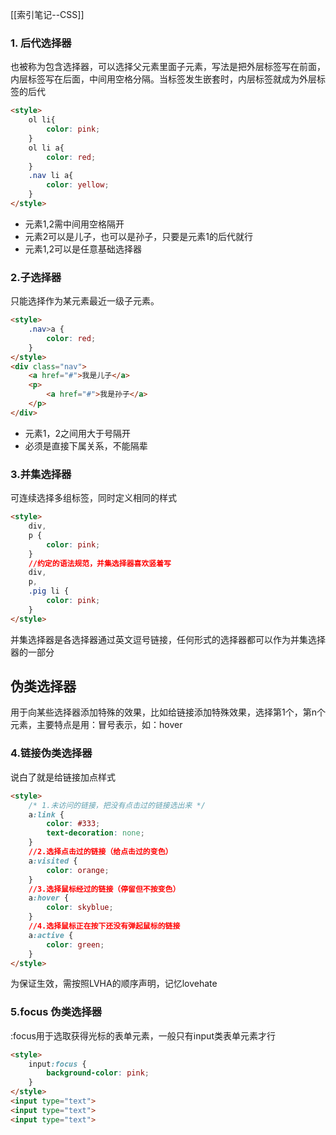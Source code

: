 [[索引笔记--CSS]]
### 1. 后代选择器
也被称为包含选择器，可以选择父元素里面子元素，写法是把外层标签写在前面，内层标签写在后面，中间用空格分隔。当标签发生嵌套时，内层标签就成为外层标签的后代
```html
<style>
	ol li{
		color: pink;
	}
	ol li a{
		color: red;
	}
	.nav li a{
		color: yellow;
	}
</style>
```
* 元素1,2需中间用空格隔开
* 元素2可以是儿子，也可以是孙子，只要是元素1的后代就行
* 元素1,2可以是任意基础选择器
### 2.子选择器
只能选择作为某元素最近一级子元素。
```html
<style>
	.nav>a {
		color: red;
	}
</style>
<div class="nav">
	<a href="#">我是儿子</a>
	<p>
		<a href="#">我是孙子</a>
	</p>
</div>
```
* 元素1，2之间用大于号隔开
* 必须是直接下属关系，不能隔辈
### 3.并集选择器
可连续选择多组标签，同时定义相同的样式
```html
<style>
	div,
	p {
		color: pink;
	}
	//约定的语法规范，并集选择器喜欢竖着写
	div,
	p,
	.pig li {
		color: pink;
	}
</style>
```
并集选择器是各选择器通过英文逗号链接，任何形式的选择器都可以作为并集选择器的一部分
## 伪类选择器
用于向某些选择器添加特殊的效果，比如给链接添加特殊效果，选择第1个，第n个元素，主要特点是用：冒号表示，如：hover
### 4.链接伪类选择器
说白了就是给链接加点样式
```html
<style>
	/* 1.未访问的链接，把没有点击过的链接选出来 */
	a:link {
		color: #333;
		text-decoration: none;
	}
	//2.选择点击过的链接（给点击过的变色）
	a:visited {
		color: orange;
	}
	//3.选择鼠标经过的链接（停留但不按变色）
	a:hover {
		color: skyblue;
	}
	//4.选择鼠标正在按下还没有弹起鼠标的链接
	a:active {
		color: green;
	}
</style>
```
为保证生效，需按照LVHA的顺序声明，记忆lovehate
### 5.focus 伪类选择器
:focus用于选取获得光标的表单元素，一般只有input类表单元素才行
```html
<style>
	input:focus {
		background-color: pink;
	}
</style>
<input type="text">
<input type="text">
<input type="text">
```